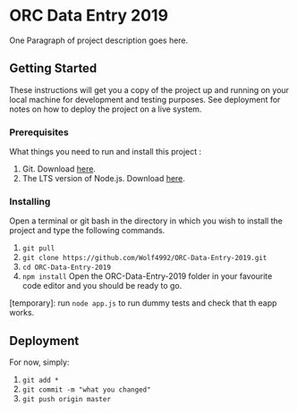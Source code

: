 # ORC Data Entry 2019

One Paragraph of project description goes here.

## Getting Started

These instructions will get you a copy of the project up and running on your local machine for development and testing purposes. See deployment for notes on how to deploy the project on a live system.

### Prerequisites

What things you need to run and install this project :
1. Git. Download [here](https://git-scm.com/downloads).
2. The LTS version of Node.js. Download [here](https://nodejs.org/en/).

### Installing

Open a terminal or git bash in the directory in which you wish to install the project and type the following commands.
1. ```git pull```
2. ```git clone https://github.com/Wolf4992/ORC-Data-Entry-2019.git```
3. ```cd ORC-Data-Entry-2019```
4. ```npm install```
Open the ORC-Data-Entry-2019 folder in your favourite code editor and you should be ready to go.

[temporary]: run ```node app.js``` to run dummy tests and check that th eapp works.

## Deployment

For now, simply:
1. ```git add *```
2. ```git commit -m "what you changed"```
3. ```git push origin master```
